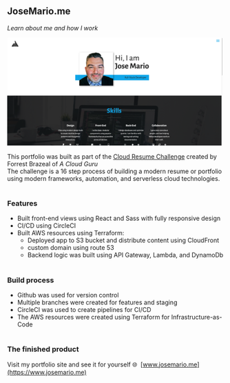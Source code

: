## JoseMario.me

_Learn about me and how I work_

<img src="./src/assets/portfolioItems/portfolio/portfolioHome.png" alt="homepage"
width="500" height="250" />

This portfolio was built as part of the [Cloud Resume Challenge](https://www.cloudresumechallenge.dev) created by Forrest Brazeal of _A Cloud Guru_  
The challenge is a 16 step process of building a modern resume or portfolio using modern frameworks, automation, and serverless cloud technologies.

#

### Features

- Built front-end views using React and Sass with fully responsive design
- CI/CD using CircleCI
- Built AWS resources using Terraform:
  - Deployed app to S3 bucket and distribute content using CloudFront
  - custom domain using route 53
  - Backend logic was built using API Gateway, Lambda, and DynamoDb

#

<!-- ### Architecture

![app architecture](src/img/app-arch.png)
 -->

### Build process

- Github was used for version control
- Multiple branches were created for features and staging
- CircleCI was used to create pipelines for CI/CD
- The AWS resources were created using Terraform for Infrastructure-as-Code

#

### The finished product

Visit my portfolio site and see it for yourself :globe_with_meridians:&nbsp;&nbsp;[www.josemario.me](https://www.josemario.me)
